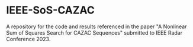 # IEEE-SoS-CAZAC
A repository for the code and results referenced in the paper "A Nonlinear Sum of Squares Search for CAZAC Sequences"  submitted to IEEE Radar Conference 2023.
